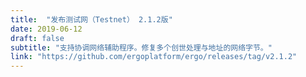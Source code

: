 ```yaml
---
title:  "发布测试网（Testnet） 2.1.2版"
date: 2019-06-12
draft: false
subtitle: "支持协调网络辅助程序。修复多个创世处理与地址的网络字节。"
link: "https://github.com/ergoplatform/ergo/releases/tag/v2.1.2"
---
```

